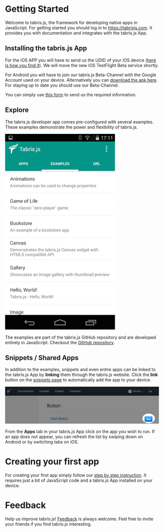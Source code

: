 Getting Started
===============
Welcome to tabris.js, the framework for developing native apps in JavaScript. For getting started you should log in to https://tabrisjs.com. It provides you with documentation and integrates with the tabris.js App.

Installing the tabris.js App
----------------------------
For the iOS APP you will have to send us the UDID of your iOS device ([here is how you find it](http://whatsmyudid.com/)). We will move the new iOS TestFlight Beta service shortly.

For Android you will have to join our tabris.js Beta-Channel with the Google Account used on your device. Alternatively you can [download the apk here](http://download.eclipsesource.com/tabris.js/m4a/tabris.js-app-m4a.apk). For staying up to date you should use our Beta-Channel.

You can simply use [this form](https://tabrisjs.com/developer-apps) to send us the required information.

Explore
-------
The tabris.js developer app comes pre-configured with several examples. These examples demonstrate the power and flexibility of tabris.js.

![Android Developer App](img/examples.png)

The examples are part of the tabris.js GitHub repository and are developed entirely in JavaScript. Checkout the [GitHub repository](https://github.com/eclipsesource/tabris-js/tree/master/examples).


Snippets / Shared Apps
----------------------
In addition to the examples, snippets and even entire apps can be linked to the tabris.js App by **linking** them through the tabris.js website. Click the **link** button on the [snippets page](https://tabrisjs.com/examples/) to automatically add the app to your device.

![Android Developer App](img/button-unlinked.png)

From the **Apps** tab in your tabris.js App click on the app you wish to run. If an app does not appear, you can refresh the list by swiping down on Android or by switching tabs on iOS.


Creating your first app
=======================
For creating your first app simply follow our [step by step instruction](https://tabrisjs.com/documentation/your-first-app). It requires just a bit of JavaScript code and a tabris.js App installed on your device.


Feedback
========
Help us improve tabris.js! [Feedback](mailto:care@eclipsesource.com?subject=tabris.js%20feedback) is always welcome. Feel free to invite your friends if you find tabris.js interesting.

